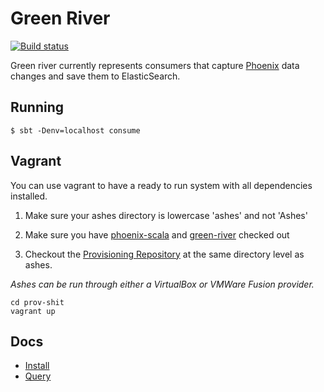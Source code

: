 # Green River

[![Build status](https://badge.buildkite.com/6460bcd8efc0c0aac5bbe8cc9317f9cce92c69bc0a8675c1c6.svg)](https://buildkite.com/foxcommerce/green-river)

Green river currently represents consumers that capture [Phoenix](https://github.com/FoxComm/phoenix-scala) data changes and save them to ElasticSearch.

## Running

```
$ sbt -Denv=localhost consume
```

## Vagrant

You can use vagrant to have a ready to run system with all dependencies installed.

1. Make sure your ashes directory is lowercase 'ashes' and not 'Ashes'

2. Make sure you have [phoenix-scala](https://github.com/FoxComm/phoenix-scala) and [green-river](https://github.com/FoxComm/green-river) checked out

3. Checkout the [Provisioning Repository](https://github.com/FoxComm/prov-shit) at the same 
   directory level as ashes.


  _Ashes can be run through either a VirtualBox or VMWare Fusion provider._

  ```
  cd prov-shit
  vagrant up
  ```


## Docs

* [Install](docs/Install.md)
* [Query](docs/Query.md)
